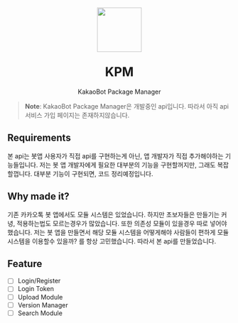 <h1 align="center"><p align="center"><img src="https://mcna.xyz/kpm-logo.png" height="100px" width="100px" alt=""></p>KPM</h1>

<p align="center">
KakaoBot Package Manager
</p>

> **Note**: KakaoBot Package Manager은 개발중인 api입니다. 따라서 아직 api서비스 가입 페이지는 존재하지않습니다.

## Requirements
본 api는 봇앱 사용자가 직접 api를 구현하는게 아닌, 앱 개발자가 직접 추가해야하는 기능들입니다.
저는 봇 앱 개발자에게 필요한 대부분의 기능을 구현할꺼지만, 그래도 복잡할껍니다. 대부분 기능이 구현되면, 코드 정리예정입니다.

## Why made it?
기존 카카오톡 봇 앱에서도 모듈 시스템은 있었습니다. 하지만 초보자들은 만들기는 커녕, 적용하는법도 모르는경우가 많았습니다.
또한 의존성 모듈이 있을경우 따로 넣어야 했습니다. 저는 봇 앱을 만들면서 해당 모듈 시스템을 어떻게해야 사람들이 편하게 모듈 시스템을 이용할수 있을까?
를 항상 고민했습니다. 따라서 본 api를 만들었습니다.

## Feature
- [ ] Login/Register
- [ ] Login Token
- [ ] Upload Module
- [ ] Version Manager
- [ ] Search Module